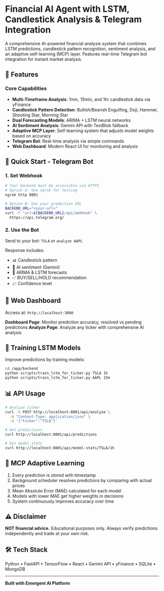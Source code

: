 # Financial AI Agent with LSTM, Candlestick Analysis & Telegram Integration

A comprehensive AI-powered financial analysis system that combines LSTM predictions, candlestick pattern recognition, sentiment analysis, and an adaptive self-learning (MCP) layer. Features real-time Telegram bot integration for instant market analysis.

## 🚀 Features

### Core Capabilities
- **Multi-Timeframe Analysis**: 1min, 15min, and 1hr candlestick data via yFinance
- **Candlestick Pattern Detection**: Bullish/Bearish Engulfing, Doji, Hammer, Shooting Star, Morning Star
- **Dual Forecasting Models**: ARIMA + LSTM neural networks
- **AI Sentiment Analysis**: Gemini API with TextBlob fallback
- **Adaptive MCP Layer**: Self-learning system that adjusts model weights based on accuracy
- **Telegram Bot**: Real-time analysis via simple commands
- **Web Dashboard**: Modern React UI for monitoring and analysis

## 📱 Quick Start - Telegram Bot

### 1. Set Webhook
```bash
# Your backend must be accessible via HTTPS
# Option A: Use ngrok for testing
ngrok http 8001

# Option B: Use your production URL
BACKEND_URL="<your-url>"
curl -F "url=${BACKEND_URL}/api/webhook" \
  https://api.telegram.org/
```

### 2. Use the Bot
Send to your bot: `TSLA` or `analyze AAPL`

Response includes:
- 📊 Candlestick pattern
- 💬 AI sentiment (Gemini)
- 🔮 ARIMA & LSTM forecasts
- ✅ BUY/SELL/HOLD recommendation
- 📈 Confidence level

## 🎯 Web Dashboard

Access at: `http://localhost:3000`

**Dashboard Page**: Monitor prediction accuracy, resolved vs pending predictions
**Analyze Page**: Analyze any ticker with comprehensive AI analysis

## 🤖 Training LSTM Models

Improve predictions by training models:
```bash
cd /app/backend
python scripts/train_lstm_for_ticker.py TSLA 1h
python scripts/train_lstm_for_ticker.py AAPL 15m
```

## 📊 API Usage

```bash
# Analyze ticker
curl -X POST http://localhost:8001/api/analyze \
  -H "Content-Type: application/json" \
  -d '{"ticker":"TSLA"}'

# Get predictions
curl http://localhost:8001/api/predictions

# Get model stats
curl http://localhost:8001/api/model-stats/TSLA/1h
```

## 🧠 MCP Adaptive Learning

1. Every prediction is stored with timestamp
2. Background scheduler resolves predictions by comparing with actual prices
3. Mean Absolute Error (MAE) calculated for each model
4. Models with lower MAE get higher weights in decisions
5. System continuously improves accuracy over time

## ⚠️ Disclaimer

**NOT financial advice.** Educational purposes only. Always verify predictions independently and trade at your own risk.

## 🛠️ Tech Stack

Python • FastAPI • TensorFlow • React • Gemini API • yFinance • SQLite • MongoDB

---

**Built with Emergent AI Platform**
